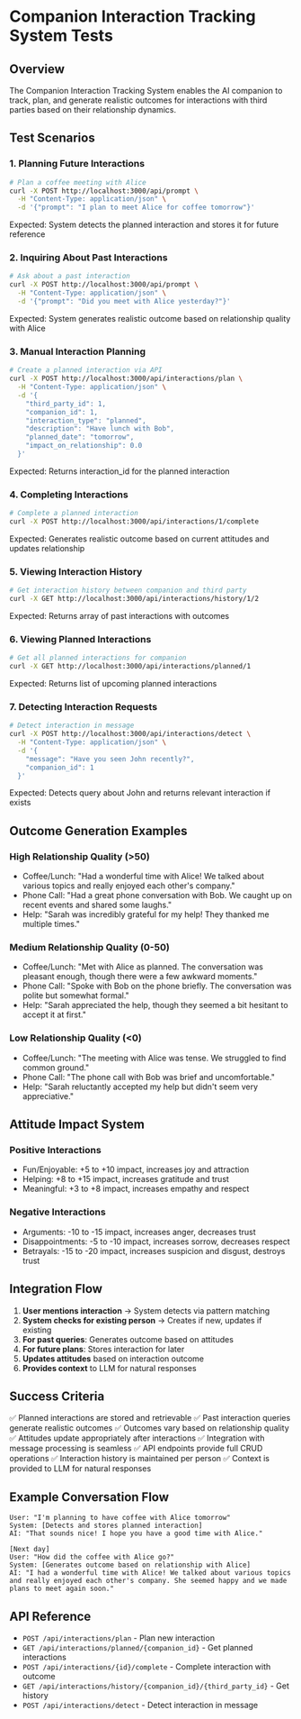 # Companion Interaction Tracking System Tests

## Overview
The Companion Interaction Tracking System enables the AI companion to track, plan, and generate realistic outcomes for interactions with third parties based on their relationship dynamics.

## Test Scenarios

### 1. Planning Future Interactions
```bash
# Plan a coffee meeting with Alice
curl -X POST http://localhost:3000/api/prompt \
  -H "Content-Type: application/json" \
  -d '{"prompt": "I plan to meet Alice for coffee tomorrow"}'
```
Expected: System detects the planned interaction and stores it for future reference

### 2. Inquiring About Past Interactions
```bash
# Ask about a past interaction
curl -X POST http://localhost:3000/api/prompt \
  -H "Content-Type: application/json" \
  -d '{"prompt": "Did you meet with Alice yesterday?"}'
```
Expected: System generates realistic outcome based on relationship quality with Alice

### 3. Manual Interaction Planning
```bash
# Create a planned interaction via API
curl -X POST http://localhost:3000/api/interactions/plan \
  -H "Content-Type: application/json" \
  -d '{
    "third_party_id": 1,
    "companion_id": 1,
    "interaction_type": "planned",
    "description": "Have lunch with Bob",
    "planned_date": "tomorrow",
    "impact_on_relationship": 0.0
  }'
```
Expected: Returns interaction_id for the planned interaction

### 4. Completing Interactions
```bash
# Complete a planned interaction
curl -X POST http://localhost:3000/api/interactions/1/complete
```
Expected: Generates realistic outcome based on current attitudes and updates relationship

### 5. Viewing Interaction History
```bash
# Get interaction history between companion and third party
curl -X GET http://localhost:3000/api/interactions/history/1/2
```
Expected: Returns array of past interactions with outcomes

### 6. Viewing Planned Interactions
```bash
# Get all planned interactions for companion
curl -X GET http://localhost:3000/api/interactions/planned/1
```
Expected: Returns list of upcoming planned interactions

### 7. Detecting Interaction Requests
```bash
# Detect interaction in message
curl -X POST http://localhost:3000/api/interactions/detect \
  -H "Content-Type: application/json" \
  -d '{
    "message": "Have you seen John recently?",
    "companion_id": 1
  }'
```
Expected: Detects query about John and returns relevant interaction if exists

## Outcome Generation Examples

### High Relationship Quality (>50)
- Coffee/Lunch: "Had a wonderful time with Alice! We talked about various topics and really enjoyed each other's company."
- Phone Call: "Had a great phone conversation with Bob. We caught up on recent events and shared some laughs."
- Help: "Sarah was incredibly grateful for my help! They thanked me multiple times."

### Medium Relationship Quality (0-50)
- Coffee/Lunch: "Met with Alice as planned. The conversation was pleasant enough, though there were a few awkward moments."
- Phone Call: "Spoke with Bob on the phone briefly. The conversation was polite but somewhat formal."
- Help: "Sarah appreciated the help, though they seemed a bit hesitant to accept it at first."

### Low Relationship Quality (<0)
- Coffee/Lunch: "The meeting with Alice was tense. We struggled to find common ground."
- Phone Call: "The phone call with Bob was brief and uncomfortable."
- Help: "Sarah reluctantly accepted my help but didn't seem very appreciative."

## Attitude Impact System

### Positive Interactions
- Fun/Enjoyable: +5 to +10 impact, increases joy and attraction
- Helping: +8 to +15 impact, increases gratitude and trust
- Meaningful: +3 to +8 impact, increases empathy and respect

### Negative Interactions
- Arguments: -10 to -15 impact, increases anger, decreases trust
- Disappointments: -5 to -10 impact, increases sorrow, decreases respect
- Betrayals: -15 to -20 impact, increases suspicion and disgust, destroys trust

## Integration Flow

1. **User mentions interaction** → System detects via pattern matching
2. **System checks for existing person** → Creates if new, updates if existing
3. **For past queries**: Generates outcome based on attitudes
4. **For future plans**: Stores interaction for later
5. **Updates attitudes** based on interaction outcome
6. **Provides context** to LLM for natural responses

## Success Criteria

✅ Planned interactions are stored and retrievable
✅ Past interaction queries generate realistic outcomes
✅ Outcomes vary based on relationship quality
✅ Attitudes update appropriately after interactions
✅ Integration with message processing is seamless
✅ API endpoints provide full CRUD operations
✅ Interaction history is maintained per person
✅ Context is provided to LLM for natural responses

## Example Conversation Flow

```
User: "I'm planning to have coffee with Alice tomorrow"
System: [Detects and stores planned interaction]
AI: "That sounds nice! I hope you have a good time with Alice."

[Next day]
User: "How did the coffee with Alice go?"
System: [Generates outcome based on relationship with Alice]
AI: "I had a wonderful time with Alice! We talked about various topics and really enjoyed each other's company. She seemed happy and we made plans to meet again soon."
```

## API Reference

- `POST /api/interactions/plan` - Plan new interaction
- `GET /api/interactions/planned/{companion_id}` - Get planned interactions
- `POST /api/interactions/{id}/complete` - Complete interaction with outcome
- `GET /api/interactions/history/{companion_id}/{third_party_id}` - Get history
- `POST /api/interactions/detect` - Detect interaction in message